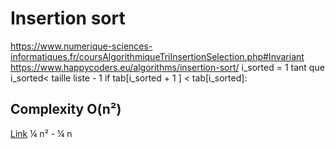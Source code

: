 
# Insertion sort
https://www.numerique-sciences-informatiques.fr/coursAlgorithmiqueTriInsertionSelection.php#Invariant
https://www.happycoders.eu/algorithms/insertion-sort/
i_sorted = 1
tant que i_sorted< taille liste - 1
    if tab[i_sorted + 1 ] < tab[i_sorted]:

## Complexity O(n²)
[Link](https://www.happycoders.eu/algorithms/insertion-sort/)
¼ n² - ¼ n